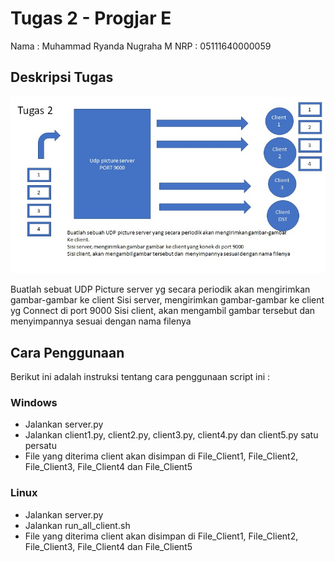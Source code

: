 # Tugas 2 - Progjar E

Nama : Muhammad Ryanda Nugraha M
NRP : 05111640000059

## Deskripsi Tugas

![DeskripsiTugas](DeskripsiTugas.jpg)

Buatlah sebuat UDP Picture server yg secara periodik akan mengirimkan gambar-gambar ke client
Sisi server, mengirimkan gambar-gambar ke client yg Connect di port 9000
Sisi client, akan mengambil gambar tersebut dan menyimpannya sesuai dengan nama filenya

## Cara Penggunaan
Berikut ini adalah instruksi tentang cara penggunaan script ini :

### Windows
- Jalankan server.py
- Jalankan client1.py, client2.py, client3.py, client4.py dan client5.py satu persatu
- File yang diterima client akan disimpan di File_Client1, File_Client2, File_Client3, File_Client4 dan File_Client5

### Linux
- Jalankan server.py
- Jalankan run_all_client.sh
- File yang diterima client akan disimpan di File_Client1, File_Client2, File_Client3, File_Client4 dan File_Client5
